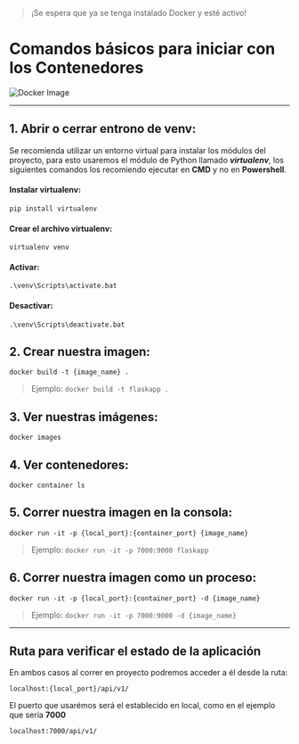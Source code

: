 > ¡Se espera que ya se tenga instalado Docker y esté activo!

# Comandos básicos para iniciar con los Contenedores

![Docker Image](https://th.bing.com/th/id/R.a2f46e02ea8f7f8af6c6989687bd6b52?rik=WiqhmOrrNVgkCA&pid=ImgRaw&r=0)

___


## 1. Abrir o cerrar entrono de venv:

Se recomienda utilizar un entorno virtual para instalar los módulos del proyecto, para esto usaremos el módulo de Python llamado ***virtualenv***, los siguientes comandos los recomiendo ejecutar en **CMD** y no en **Powershell**.

#### Instalar virtualenv:

    pip install virtualenv

#### Crear el archivo virtualenv:

    virtualenv venv

#### Activar:

    .\venv\Scripts\activate.bat

#### Desactivar:

    .\venv\Scripts\deactivate.bat

## 2. Crear nuestra imagen:
    docker build -t {image_name} .
> Ejemplo: `docker build -t flaskapp .`

## 3. Ver nuestras imágenes:
    docker images

## 4. Ver contenedores:
    docker container ls

## 5. Correr nuestra imagen en la consola:
    docker run -it -p {local_port}:{container_port} {image_name}
> Ejemplo: `docker run -it -p 7000:9000 flaskapp`

## 6. Correr nuestra imagen como un proceso:
    docker run -it -p {local_port}:{container_port} -d {image_name}
> Ejemplo: `docker run -it -p 7000:9000 -d {image_name}`

___

## Ruta para verificar el estado de la aplicación

En ambos casos al correr en proyecto podremos acceder a él desde la ruta:

    localhost:{local_port}/api/v1/

El puerto que usarémos será el establecido en local, como en el ejemplo que sería **7000**

    localhost:7000/api/v1/
